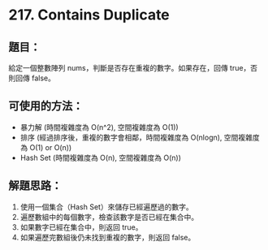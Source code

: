# 217. Contains Duplicate

## 題目：
給定一個整數陣列 nums，判斷是否存在重複的數字。如果存在，回傳 true，否則回傳 false。

## 可使用的方法：
- 暴力解 (時間複雜度為 O(n^2), 空間複雜度為 O(1))
- 排序 (經過排序後，重複的數字會相鄰，時間複雜度為 O(nlogn), 空間複雜度為 O(1) or O(n))
- Hash Set (時間複雜度為 O(n), 空間複雜度為 O(n))

## 解題思路：
1. 使用一個集合（Hash Set）來儲存已經遍歷過的數字。
2. 遍歷數組中的每個數字，檢查該數字是否已經在集合中。
3. 如果數字已經在集合中，則返回 true。
4. 如果遍歷完數組後仍未找到重複的數字，則返回 false。


